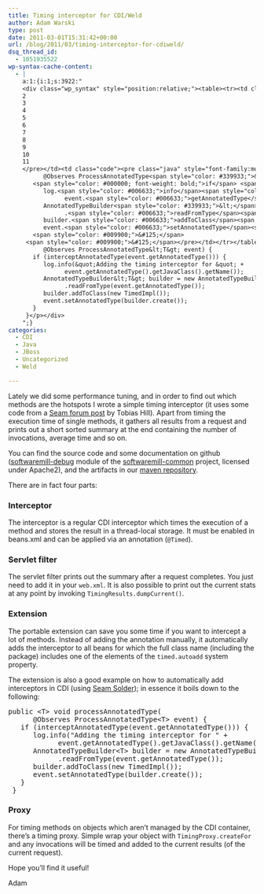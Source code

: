 ```yaml
---
title: Timing interceptor for CDI/Weld
author: Adam Warski
type: post
date: 2011-03-01T15:31:42+00:00
url: /blog/2011/03/timing-interceptor-for-cdiweld/
dsq_thread_id:
  - 1051935522
wp-syntax-cache-content:
  - |
    a:1:{i:1;s:3922:"
    <div class="wp_syntax" style="position:relative;"><table><tr><td class="line_numbers"><pre>1
    2
    3
    4
    5
    6
    7
    8
    9
    10
    11
    </pre></td><td class="code"><pre class="java" style="font-family:monospace;"><span style="color: #000000; font-weight: bold;">public</span> <span style="color: #339933;">&lt;</span>T<span style="color: #339933;">&gt;</span> <span style="color: #000066; font-weight: bold;">void</span> processAnnotatedType<span style="color: #009900;">&#40;</span>
          @Observes ProcessAnnotatedType<span style="color: #339933;">&lt;</span>T<span style="color: #339933;">&gt;</span> event<span style="color: #009900;">&#41;</span> <span style="color: #009900;">&#123;</span>
       <span style="color: #000000; font-weight: bold;">if</span> <span style="color: #009900;">&#40;</span>interceptAnnotatedType<span style="color: #009900;">&#40;</span>event.<span style="color: #006633;">getAnnotatedType</span><span style="color: #009900;">&#40;</span><span style="color: #009900;">&#41;</span><span style="color: #009900;">&#41;</span><span style="color: #009900;">&#41;</span> <span style="color: #009900;">&#123;</span>
          log.<span style="color: #006633;">info</span><span style="color: #009900;">&#40;</span><span style="color: #0000ff;">&quot;Adding the timing interceptor for &quot;</span> <span style="color: #339933;">+</span> 
                event.<span style="color: #006633;">getAnnotatedType</span><span style="color: #009900;">&#40;</span><span style="color: #009900;">&#41;</span>.<span style="color: #006633;">getJavaClass</span><span style="color: #009900;">&#40;</span><span style="color: #009900;">&#41;</span>.<span style="color: #006633;">getName</span><span style="color: #009900;">&#40;</span><span style="color: #009900;">&#41;</span><span style="color: #009900;">&#41;</span><span style="color: #339933;">;</span>
          AnnotatedTypeBuilder<span style="color: #339933;">&lt;</span>T<span style="color: #339933;">&gt;</span> builder <span style="color: #339933;">=</span> <span style="color: #000000; font-weight: bold;">new</span> AnnotatedTypeBuilder<span style="color: #339933;">&lt;</span>T<span style="color: #339933;">&gt;</span><span style="color: #009900;">&#40;</span><span style="color: #009900;">&#41;</span>
                .<span style="color: #006633;">readFromType</span><span style="color: #009900;">&#40;</span>event.<span style="color: #006633;">getAnnotatedType</span><span style="color: #009900;">&#40;</span><span style="color: #009900;">&#41;</span><span style="color: #009900;">&#41;</span><span style="color: #339933;">;</span>
          builder.<span style="color: #006633;">addToClass</span><span style="color: #009900;">&#40;</span><span style="color: #000000; font-weight: bold;">new</span> TimedImpl<span style="color: #009900;">&#40;</span><span style="color: #009900;">&#41;</span><span style="color: #009900;">&#41;</span><span style="color: #339933;">;</span>
          event.<span style="color: #006633;">setAnnotatedType</span><span style="color: #009900;">&#40;</span>builder.<span style="color: #006633;">create</span><span style="color: #009900;">&#40;</span><span style="color: #009900;">&#41;</span><span style="color: #009900;">&#41;</span><span style="color: #339933;">;</span>
       <span style="color: #009900;">&#125;</span>
     <span style="color: #009900;">&#125;</span></pre></td></tr></table><p class="theCode" style="display:none;">public &lt;T&gt; void processAnnotatedType(
          @Observes ProcessAnnotatedType&lt;T&gt; event) {
       if (interceptAnnotatedType(event.getAnnotatedType())) {
          log.info(&quot;Adding the timing interceptor for &quot; + 
                event.getAnnotatedType().getJavaClass().getName());
          AnnotatedTypeBuilder&lt;T&gt; builder = new AnnotatedTypeBuilder&lt;T&gt;()
                .readFromType(event.getAnnotatedType());
          builder.addToClass(new TimedImpl());
          event.setAnnotatedType(builder.create());
       }
     }</p></div>
    ";}
categories:
  - CDI
  - Java
  - JBoss
  - Uncategorized
  - Weld

---
```

Lately we did some performance tuning, and in order to find out which methods are the hotspots I wrote a simple timing interceptor (it uses some code from a [Seam forum post][1] by Tobias Hill). Apart from timing the execution time of single methods, it gathers all results from a request and prints out a short sorted summary at the end containing the number of invocations, average time and so on.

You can find the source code and some documentation on github ([softwaremill-debug][2] module of the [softwaremill-common][3] project, licensed under Apache2), and the artifacts in our [maven repository][4].

There are in fact four parts:

### Interceptor

The interceptor is a regular CDI interceptor which times the execution of a method and stores the result in a thread-local storage. It must be enabled in beans.xml and can be applied via an annotation (`@Timed`).

### Servlet filter

The servlet filter prints out the summary after a request completes. You just need to add it in your `web.xml`. It is also possible to print out the current stats at any point by invoking `TimingResults.dumpCurrent()`.

### Extension

The portable extension can save you some time if you want to intercept a lot of methods. Instead of adding the annotation manually, it automatically adds the interceptor to all beans for which the full class name (including the package) includes one of the elements of the `timed.autoadd` system property.

The extension is also a good example on how to automatically add interceptors in CDI (using [Seam Solder][5]); in essence it boils down to the following:

<pre lang="java" line="1" escaped="true">public &lt;T&gt; void processAnnotatedType(
      @Observes ProcessAnnotatedType&lt;T&gt; event) {
   if (interceptAnnotatedType(event.getAnnotatedType())) {
      log.info("Adding the timing interceptor for " + 
            event.getAnnotatedType().getJavaClass().getName());
      AnnotatedTypeBuilder&lt;T&gt; builder = new AnnotatedTypeBuilder&lt;T&gt;()
            .readFromType(event.getAnnotatedType());
      builder.addToClass(new TimedImpl());
      event.setAnnotatedType(builder.create());
   }
 }
</pre>

### Proxy

For timing methods on objects which aren&#8217;t managed by the CDI container, there&#8217;s a timing proxy. Simple wrap your object with `TimingProxy.createFor` and any invocations will be timed and added to the current results (of the current request).

Hope you&#8217;ll find it useful!

Adam

 [1]: http://seamframework.org/Community/SeamPerformanceProblemRewardingWorkaround
 [2]: https://github.com/softwaremill/softwaremill-common/tree/master/softwaremill-debug
 [3]: https://github.com/softwaremill/softwaremill-common
 [4]: http://tools.softwaremill.pl/nexus/content/repositories/snapshots
 [5]: http://seamframework.org/Seam3/Solder
